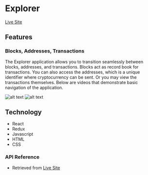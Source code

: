 # Explorer

[Live Site](https://lyttonliao.github.io/explorer/#/)

## Features

### Blocks, Addresses, Transactions

The Explorer application allows you to transition seamlessly between blocks, addresses, and transactions. Blocks act as record book for transactions. You can also access the addresses, which is a unique identifier where cryptocurrency can be sent. Or you may view the transactions themselves. Below are videos that demonstrate basic navigation of the application.

![alt text](https://giphy.com/gifs/KEBhX2W4OmXcLcK5Fs/html5)
![alt text](https://giphy.com/gifs/QvSuwcThi0UzDzWtn5/html5)

## Technology

* React
* Redux
* Javascript
* HTML
* CSS

### API Reference

* Retrieved from [Live Site](https://www.blockchain.com/api/blockchain_api)

